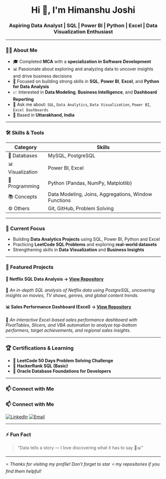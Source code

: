 <h1 align="center">Hi 👋, I'm Himanshu Joshi</h1>
<h3 align="center">Aspiring Data Analyst | SQL | Power BI | Python | Excel | Data Visualization Enthusiast</h3>

---

### 👨‍💻 About Me
- 🎓 Completed **MCA** with a **specialization in Software Development**  
- 📊 Passionate about exploring and analyzing data to uncover insights and drive business decisions  
- 🧠 Focused on building strong skills in **SQL**, **Power BI**, **Excel**, and **Python for Data Analysis**  
- 📈 Interested in **Data Modeling**, **Business Intelligence**, and **Dashboard Reporting**  
- 💬 Ask me about: `SQL`, `Data Analytics`, `Data Visualization`, `Power BI`, `Excel Dashboards`  
- 📍 Based in **Uttarakhand, India**  

---

### 🛠️ Skills & Tools
| Category | Skills |
|----------|--------|
| 💾 Databases | MySQL, PostgreSQL |
| 📊 Visualization | Power BI, Excel |
| 🐍 Programming | Python (Pandas, NumPy, Matplotlib) |
| 📚 Concepts | Data Modeling, Joins, Aggregations, Window Functions |
| ⚙️ Others | Git, GitHub, Problem Solving |

---

### 📘 Current Focus
- Building **Data Analytics Projects** using SQL, Power BI, Python and Excel  
- Practicing **LeetCode SQL Problems** and exploring **real-world datasets**  
- Strengthening skills in **Data Visualization** and **Business Insights**

---

### 📂 Featured Projects
#### 🧩 Netflix SQL Data Analysis → [View Repository](https://github.com/himanshujoshitech/Netflix_SQL_Project) 
📌 *An in-depth SQL analysis of Netflix data using PostgreSQL, uncovering insights on movies, TV shows, genres, and global content trends.*

#### 📊 Sales Performance Dashboard (Excel) → [View Repository](https://github.com/himanshujoshitech/Sales-Performance-Dashboard) 

📌 *An interactive Excel-based sales performance dashboard with PivotTables, Slicers, and VBA automation to analyze top-bottom performers, target achievements, and regional sales insights.*

---

### 🏆 Certifications & Learning
- 🥇 **LeetCode 50 Days Problem Solving Challenge**  
- 🧾 **HackerRank SQL (Basic)**  
- 🧠 **Oracle Database Foundations for Developers**  

---

### 📫 Connect with Me

### 📫 Connect with Me

[![LinkedIn](https://img.shields.io/badge/LinkedIn-Himanshu%20Joshi-blue?style=flat-square&logo=linkedin)](https://www.linkedin.com/in/himanshujoshitech/)
[![Email](https://img.shields.io/badge/Email-himanshujoshi.tech@gmail.com-red?style=flat-square&logo=gmail)](mailto:himanshujoshi.tech@gmail.com)

---

### ⚡ Fun Fact
> “Data tells a story — I love discovering what it has to say 📖📊”

---

⭐️ *Thanks for visiting my profile! Don’t forget to star ⭐ my repositories if you find them helpful!*
